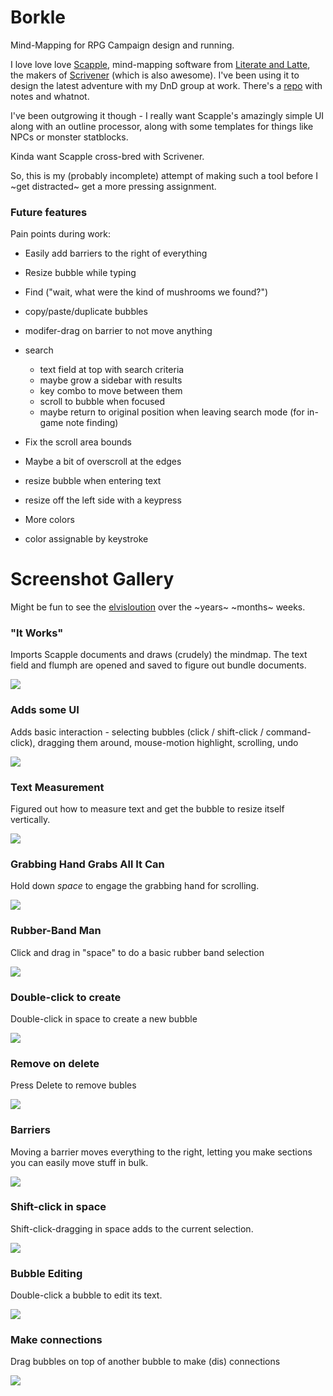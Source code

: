 # Borkle

Mind-Mapping for RPG Campaign design and running.

I love love love [Scapple](https://www.literatureandlatte.com/scapple/overview), mind-mapping
software from [Literate and Latte](https://www.literatureandlatte.com), the makers of 
[Scrivener](https://www.literatureandlatte.com/scrivener/overview) (which is also awesome).
I've been using it to design the latest adventure with my DnD group at work.  There's
a [repo](https://github.com/markd2/MarkDnD) with notes and whatnot.

I've been outgrowing it though - I really want Scapple's amazingly simple UI along with
an outline processor, along with some templates for things like NPCs or monster statblocks.

Kinda want Scapple cross-bred with Scrivener.

So, this is my (probably incomplete) attempt of making such a tool before I 
~get distracted~ get a more pressing assignment.

### Future features

Pain points during work:

* Easily add barriers to the right of everything
* Resize bubble while typing
* Find ("wait, what were the kind of mushrooms we found?")
* copy/paste/duplicate bubbles

* modifer-drag on barrier to not move anything
* search
  - text field at top with search criteria
  - maybe grow a sidebar with results
  - key combo to move between them
  - scroll to bubble when focused
  - maybe return to original position when leaving search mode (for in-game 
    note finding)
* Fix the scroll area bounds
* Maybe a bit of overscroll at the edges
* resize bubble when entering text
* resize off the left side with a keypress
* More colors
* color assignable by keystroke

# Screenshot Gallery

Might be fun to see the [elvisloution](https://www.youtube.com/watch?v=knc9LKjukSQ) over the ~years~ ~months~ weeks.


### "It Works"

Imports Scapple documents and draws (crudely) the mindmap.  The text field and flumph are
opened and saved to figure out bundle documents.

![](assets/screenshot-1.png)


### Adds some UI

Adds basic interaction - selecting bubbles (click / shift-click / command-click), dragging them
around, mouse-motion highlight, scrolling, undo

![](assets/borkle2.gif)

### Text Measurement

Figured out how to measure text and get the bubble to resize itself vertically.

![](assets/borkle3.png)

### Grabbing Hand Grabs All It Can

Hold down _space_ to engage the grabbing hand for scrolling.

![](assets/grab-hand.gif)

### Rubber-Band Man

Click and drag in "space" to do a basic rubber band selection

![](assets/rubber-band.gif)

### Double-click to create

Double-click in space to create a new bubble

![](assets/creation.gif)

### Remove on delete

Press Delete to remove bubles

![](assets/remove.gif)

### Barriers

Moving a barrier moves everything to the right, letting you make sections you can
easily move stuff in bulk.

![](assets/barriers.gif)

### Shift-click in space

Shift-click-dragging in space adds to the current selection.

![](assets/shift-space.gif)


### Bubble Editing

Double-click a bubble to edit its text.

![](assets/text-editing.gif)


### Make connections

Drag bubbles on top of another bubble to make (dis) connections

![](assets/connection.gif)
